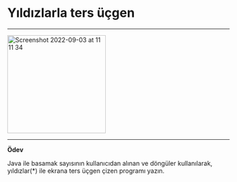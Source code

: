# Yıldızlarla ters üçgen

---

<img width="223" alt="Screenshot 2022-09-03 at 11 11 34" src="https://user-images.githubusercontent.com/72032853/188262162-c936e7bc-036e-4b83-976d-e63311623646.png">

---

**Ödev**

Java ile basamak sayısının kullanıcıdan alınan ve döngüler kullanılarak, yıldızlar(*) ile ekrana ters üçgen çizen programı yazın.
